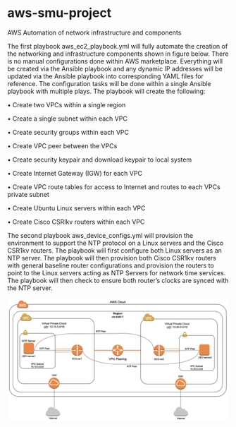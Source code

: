 # aws-smu-project
AWS Automation of network infrastructure and components

The first playbook aws_ec2_playbook.yml will fully automate the creation of the networking and infrastructure components shown in figure below.  There is no manual configurations done within AWS marketplace.  Everything will be created via the Ansible playbook and any dynamic IP addresses will be updated via the Ansible playbook into corresponding YAML files for reference.  The configuration tasks will be done within a single Ansible playbook with multiple plays.  The playbook will create the following:

•	Create two VPCs within a single region

•	Create a single subnet within each VPC

•	Create security groups within each VPC

•	Create VPC peer between the VPCs

•	Create security keypair and download keypair to local system

•	Create Internet Gateway (IGW) for each VPC

•	Create VPC route tables for access to Internet and routes to each VPCs private subnet 

•	Create Ubuntu Linux servers within each VPC

•	Create Cisco CSRlkv routers within each VPC

The second playbook aws_device_configs.yml will provision the environment to support the NTP protocol on a Linux servers and the Cisco CSR1kv routers.  The playbook will first configure both Linux servers as an NTP server.  The playbook will then provision both Cisco CSR1kv routers with general baseline router configurations and provision the routers to point to the Linux servers acting as NTP Servers for network time services.  The playbook will then check to ensure both router’s clocks are synced with the NTP server.  

![](images/topology.png)
